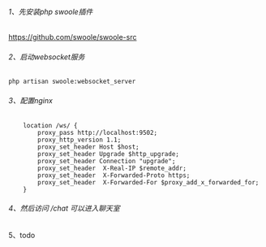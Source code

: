 ###### 1、先安装php swoole插件

https://github.com/swoole/swoole-src

###### 2、启动websocket服务

`php artisan swoole:websocket_server`

###### 3、配置nginx

```
    location /ws/ {
        proxy_pass http://localhost:9502;
        proxy_http_version 1.1;
        proxy_set_header Host $host;
        proxy_set_header Upgrade $http_upgrade;
        proxy_set_header Connection "upgrade";
        proxy_set_header  X-Real-IP $remote_addr;
        proxy_set_header  X-Forwarded-Proto https;
        proxy_set_header  X-Forwarded-For $proxy_add_x_forwarded_for;
    }
```



###### 4、然后访问 /chat 可以进入聊天室

5、todo